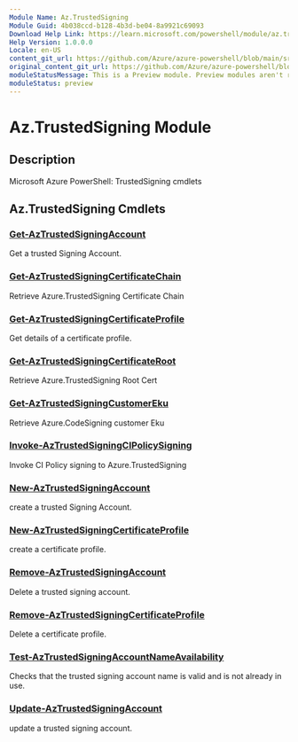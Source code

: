 ```yaml
---
Module Name: Az.TrustedSigning
Module Guid: 4b038ccd-b128-4b3d-be04-8a9921c69093
Download Help Link: https://learn.microsoft.com/powershell/module/az.trustedsigning
Help Version: 1.0.0.0
Locale: en-US
content_git_url: https://github.com/Azure/azure-powershell/blob/main/src/TrustedSigning/TrustedSigning/help/Az.TrustedSigning.md
original_content_git_url: https://github.com/Azure/azure-powershell/blob/main/src/TrustedSigning/TrustedSigning/help/Az.TrustedSigning.md
moduleStatusMessage: This is a Preview module. Preview modules aren't recommended for use in production environments. For more information, see https://aka.ms/azps-refstatus.
moduleStatus: preview
---
```


# Az.TrustedSigning Module
## Description
Microsoft Azure PowerShell: TrustedSigning cmdlets

## Az.TrustedSigning Cmdlets
### [Get-AzTrustedSigningAccount](Get-AzTrustedSigningAccount.md)
Get a trusted Signing Account.

### [Get-AzTrustedSigningCertificateChain](Get-AzTrustedSigningCertificateChain.md)
Retrieve Azure.TrustedSigning Certificate Chain

### [Get-AzTrustedSigningCertificateProfile](Get-AzTrustedSigningCertificateProfile.md)
Get details of a certificate profile.

### [Get-AzTrustedSigningCertificateRoot](Get-AzTrustedSigningCertificateRoot.md)
Retrieve Azure.TrustedSigning Root Cert

### [Get-AzTrustedSigningCustomerEku](Get-AzTrustedSigningCustomerEku.md)
Retrieve Azure.CodeSigning customer Eku

### [Invoke-AzTrustedSigningCIPolicySigning](Invoke-AzTrustedSigningCIPolicySigning.md)
Invoke CI Policy signing to Azure.TrustedSigning

### [New-AzTrustedSigningAccount](New-AzTrustedSigningAccount.md)
create a trusted Signing Account.

### [New-AzTrustedSigningCertificateProfile](New-AzTrustedSigningCertificateProfile.md)
create a certificate profile.

### [Remove-AzTrustedSigningAccount](Remove-AzTrustedSigningAccount.md)
Delete a trusted signing account.

### [Remove-AzTrustedSigningCertificateProfile](Remove-AzTrustedSigningCertificateProfile.md)
Delete a certificate profile.

### [Test-AzTrustedSigningAccountNameAvailability](Test-AzTrustedSigningAccountNameAvailability.md)
Checks that the trusted signing account name is valid and is not already in use.

### [Update-AzTrustedSigningAccount](Update-AzTrustedSigningAccount.md)
update a trusted signing account.

